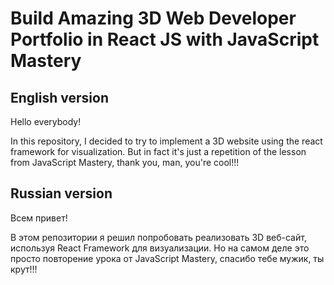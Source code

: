 # Build Amazing 3D Web Developer Portfolio in React JS with JavaScript Mastery

## English version

Hello everybody!

In this repository, I decided to try to implement a 3D website using the react framework for visualization. But in fact it's just a repetition of the lesson from JavaScript Mastery, thank you, man, you're cool!!!

## Russian version

Всем привет!

В этом репозитории я решил попробовать реализовать 3D веб-сайт, используя React Framework для визуализации. Но на самом деле это просто повторение урока от JavaScript Mastery, спасибо тебе мужик, ты крут!!!
